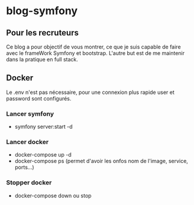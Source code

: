 # blog-symfony
## Pour les recruteurs
Ce blog a pour objectif de vous montrer, ce que je suis capable de faire avec le frameWork Symfony et bootstrap.
L'autre but est de me maintenir dans la pratique en full stack.

## Docker
Le .env n'est pas nécessaire, pour une connexion plus rapide user et password sont configurés.
### Lancer symfony
- symfony server:start -d
### Lancer docker
- docker-compose up -d
- docker-compose ps (permet d'avoir les onfos nom de l'image, service, ports...)
### Stopper docker
- docker-compose down ou stop
